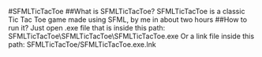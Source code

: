 #SFMLTicTacToe
##What is SFMLTicTacToe?
SFMLTicTacToe is a classic Tic Tac Toe game made using SFML, by me in about two hours
##How to run it?
Just open .exe file that is inside this path: SFMLTicTacToe\SFMLTicTacToe\SFMLTicTacToe.exe 
Or a link file inside this path: SFMLTicTacToe/SFMLTicTacToe.exe.lnk
